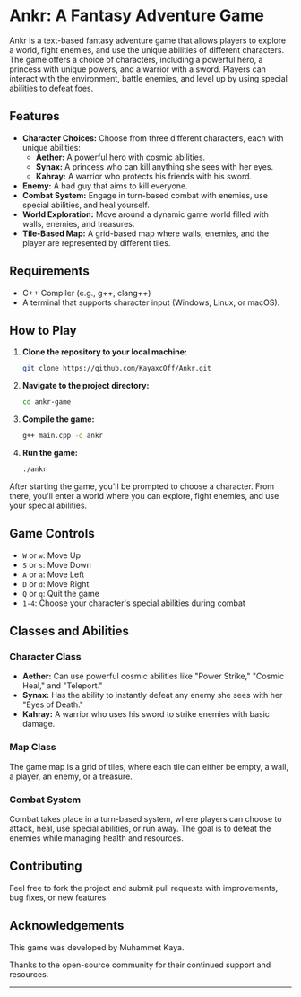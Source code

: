 # Ankr: A Fantasy Adventure Game

Ankr is a text-based fantasy adventure game that allows players to explore a world, fight enemies, and use the unique abilities of different characters. The game offers a choice of characters, including a powerful hero, a princess with unique powers, and a warrior with a sword. Players can interact with the environment, battle enemies, and level up by using special abilities to defeat foes.

## Features

- **Character Choices:** Choose from three different characters, each with unique abilities:
  - **Aether:** A powerful hero with cosmic abilities.
  - **Synax:** A princess who can kill anything she sees with her eyes.
  - **Kahray:** A warrior who protects his friends with his sword.
- **Enemy:** A bad guy that aims to kill everyone.
- **Combat System:** Engage in turn-based combat with enemies, use special abilities, and heal yourself.
- **World Exploration:** Move around a dynamic game world filled with walls, enemies, and treasures.
- **Tile-Based Map:** A grid-based map where walls, enemies, and the player are represented by different tiles.

## Requirements

- C++ Compiler (e.g., g++, clang++)
- A terminal that supports character input (Windows, Linux, or macOS).

## How to Play

1. **Clone the repository to your local machine:**
   ```bash
   git clone https://github.com/KayaxcOff/Ankr.git
   ```

2. **Navigate to the project directory:**
   ```bash
   cd ankr-game
   ```

3. **Compile the game:**
   ```bash
   g++ main.cpp -o ankr
   ```

4. **Run the game:**
   ```bash
   ./ankr
   ```

After starting the game, you'll be prompted to choose a character. From there, you'll enter a world where you can explore, fight enemies, and use your special abilities.

## Game Controls

- `W` or `w`: Move Up
- `S` or `s`: Move Down
- `A` or `a`: Move Left
- `D` or `d`: Move Right
- `Q` or `q`: Quit the game
- `1-4`: Choose your character's special abilities during combat

## Classes and Abilities

### Character Class

- **Aether:** Can use powerful cosmic abilities like "Power Strike," "Cosmic Heal," and "Teleport."
- **Synax:** Has the ability to instantly defeat any enemy she sees with her "Eyes of Death."
- **Kahray:** A warrior who uses his sword to strike enemies with basic damage.

### Map Class

The game map is a grid of tiles, where each tile can either be empty, a wall, a player, an enemy, or a treasure.

### Combat System

Combat takes place in a turn-based system, where players can choose to attack, heal, use special abilities, or run away. The goal is to defeat the enemies while managing health and resources.

## Contributing

Feel free to fork the project and submit pull requests with improvements, bug fixes, or new features.

## Acknowledgements

This game was developed by Muhammet Kaya.

Thanks to the open-source community for their continued support and resources.

---
